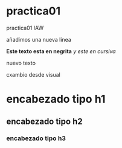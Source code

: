 # practica01
practica01 IAW

añadimos una nueva linea

**Este texto esta en negrita**
*y este en cursiva*

nuevo texto

cxambio desde visual

# encabezado tipo h1

## encabezado tipo h2

### encabezado tipo h3